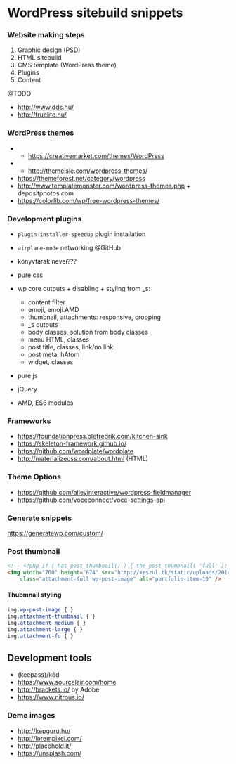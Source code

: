 # WordPress sitebuild snippets

### Website making steps

1. Graphic design (PSD)
1. HTML sitebuild
1. CMS template (WordPress theme)
1. Plugins
1. Content


@TODO

- http://www.dds.hu/
- http://truelite.hu/

### WordPress themes

- * https://creativemarket.com/themes/WordPress
- * http://themeisle.com/wordpress-themes/
- https://themeforest.net/category/wordpress
- http://www.templatemonster.com/wordpress-themes.php + depositphotos.com
- https://colorlib.com/wp/free-wordpress-themes/

### Development plugins

- `plugin-installer-speedup` plugin installation
- `airplane-mode` networking @GitHub

- könyvtárak nevei???
- pure css
- wp core outputs + disabling + styling
from _s:
    - content filter
    - emoji, emoji.AMD
    - thumbnail, attachments: responsive, cropping
    - _s outputs
    - body classes, solution from body classes
    - menu HTML, classes
    - post title, classes, link/no link
    - post meta, hAtom
    - widget, classes
- pure js
- jQuery
- AMD, ES6 modules

### Frameworks

- https://foundationpress.olefredrik.com/kitchen-sink
- https://skeleton-framework.github.io/
- https://github.com/wordplate/wordplate
- http://materializecss.com/about.html (HTML)

### Theme Options

- https://github.com/alleyinteractive/wordpress-fieldmanager
- https://github.com/voceconnect/voce-settings-api

### Generate snippets

https://generatewp.com/custom/

### Post thumbnail

```html
<!-- <?php if ( has_post_thumbnail() ) { the_post_thumbnail( 'full' ); } ?> -->
<img width="700" height="674" src="http://keszul.tk/static/uploads/2014/08/portfolio-item-10.jpg"
    class="attachment-full wp-post-image" alt="portfolio-item-10" />
```

#### Thubmnail styling

```css
img.wp-post-image { }
img.attachment-thumbnail { }
img.attachment-medium { }
img.attachment-large { }
img.attachment-fu { }
```

## Development tools

- (keepass)/kód
- https://www.sourcelair.com/home
- http://brackets.io/ by Adobe
- https://www.nitrous.io/

### Demo images

- http://kepguru.hu/
- http://lorempixel.com/
- http://placehold.it/
- https://unsplash.com/


